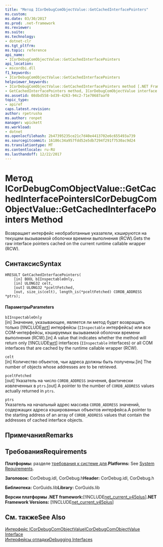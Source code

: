 ```yaml
---
title: "Метод ICorDebugComObjectValue::GetCachedInterfacePointers"
ms.custom: 
ms.date: 03/30/2017
ms.prod: .net-framework
ms.reviewer: 
ms.suite: 
ms.technology:
- dotnet-clr
ms.tgt_pltfrm: 
ms.topic: reference
api_name:
- ICorDebugComObjectValue::GetCachedInterfacePointers
api_location:
- mscordbi.dll
f1_keywords:
- ICorDebugComObjectValue::GetCachedInterfacePointers
helpviewer_keywords:
- ICorDebugComObjectValue::GetCachedInterfacePointers method [.NET Framework debugging]
- GetCachedInterfacePointers method, ICorDebugComObjectValue interface [.NET Framework debugging]
ms.assetid: 08dbd558-bd39-4263-94c2-71e70687aaf0
topic_type:
- apiref
caps.latest.revision: 
author: rpetrusha
ms.author: ronpet
manager: wpickett
ms.workload:
- dotnet
ms.openlocfilehash: 2b47395235ce21c7d40e4413702e6c655493a739
ms.sourcegitcommit: 16186c34a957fdd52e5db7294f291f7530ac9d24
ms.translationtype: MT
ms.contentlocale: ru-RU
ms.lasthandoff: 12/22/2017
---
```

# <a name="icordebugcomobjectvaluegetcachedinterfacepointers-method"></a><span data-ttu-id="8d7bb-102">Метод ICorDebugComObjectValue::GetCachedInterfacePointers</span><span class="sxs-lookup"><span data-stu-id="8d7bb-102">ICorDebugComObjectValue::GetCachedInterfacePointers Method</span></span>
<span data-ttu-id="8d7bb-103">Возвращает интерфейс необработанные указатели, кэшируются на текущем вызываемой оболочки времени выполнения (RCW).</span><span class="sxs-lookup"><span data-stu-id="8d7bb-103">Gets the raw interface pointers cached on the current runtime callable wrapper (RCW).</span></span>  
  
## <a name="syntax"></a><span data-ttu-id="8d7bb-104">Синтаксис</span><span class="sxs-lookup"><span data-stu-id="8d7bb-104">Syntax</span></span>  
  
```  
HRESULT GetCachedInterfacePointers(  
    [in] BOOL bIInspectableOnly,  
    [in] ULONG32 celt,  
    [out] ULONG32 *pceltFetched,  
    [out, size_is(celt), length_is(*pceltFetched) CORDB_ADDRESS *ptrs);  
```  
  
#### <a name="parameters"></a><span data-ttu-id="8d7bb-105">Параметры</span><span class="sxs-lookup"><span data-stu-id="8d7bb-105">Parameters</span></span>  
 `bIInspectableOnly`  
 <span data-ttu-id="8d7bb-106">[in] Значение, указывающее, является ли метод будет возвращать только [!INCLUDE[wrt](../../../../includes/wrt-md.md)] интерфейсы (`IInspectable` интерфейсы) или все COM-интерфейсы, кэшируемых вызываемой оболочки времени выполнения (RCW).</span><span class="sxs-lookup"><span data-stu-id="8d7bb-106">[in] A value that indicates whether the method will return only [!INCLUDE[wrt](../../../../includes/wrt-md.md)] interfaces (`IInspectable` interfaces) or all COM interfaces that are cached by the runtime callable wrapper (RCW).</span></span>  
  
 `celt`  
 <span data-ttu-id="8d7bb-107">[in] Количество объектов, чьи адреса должны быть получены.</span><span class="sxs-lookup"><span data-stu-id="8d7bb-107">[in] The number of objects whose addresses are to be retrieved.</span></span>  
  
 `pceltFetched`  
 <span data-ttu-id="8d7bb-108">[out] Указатель на число `CORDB_ADDRESS` значения, фактически извлеченных в `ptrs`.</span><span class="sxs-lookup"><span data-stu-id="8d7bb-108">[out] A pointer to the number of `CORDB_ADDRESS` values actually returned in `ptrs`.</span></span>  
  
 `ptrs`  
 <span data-ttu-id="8d7bb-109">Указатель на начальный адрес массива `CORDB_ADDRESS` значений, содержащих адреса кэшированных объектов интерфейса.</span><span class="sxs-lookup"><span data-stu-id="8d7bb-109">A pointer to the starting address of an array of `CORDB_ADDRESS` values that contain the addresses of cached interface objects.</span></span>  
  
## <a name="remarks"></a><span data-ttu-id="8d7bb-110">Примечания</span><span class="sxs-lookup"><span data-stu-id="8d7bb-110">Remarks</span></span>  
  
## <a name="requirements"></a><span data-ttu-id="8d7bb-111">Требования</span><span class="sxs-lookup"><span data-stu-id="8d7bb-111">Requirements</span></span>  
 <span data-ttu-id="8d7bb-112">**Платформы:** разделе [требования к системе для](../../../../docs/framework/get-started/system-requirements.md).</span><span class="sxs-lookup"><span data-stu-id="8d7bb-112">**Platforms:** See [System Requirements](../../../../docs/framework/get-started/system-requirements.md).</span></span>  
  
 <span data-ttu-id="8d7bb-113">**Заголовок:** CorDebug.idl, CorDebug.h</span><span class="sxs-lookup"><span data-stu-id="8d7bb-113">**Header:** CorDebug.idl, CorDebug.h</span></span>  
  
 <span data-ttu-id="8d7bb-114">**Библиотека:** CorGuids.lib</span><span class="sxs-lookup"><span data-stu-id="8d7bb-114">**Library:** CorGuids.lib</span></span>  
  
 <span data-ttu-id="8d7bb-115">**Версии платформы .NET framework:**[!INCLUDE[net_current_v45plus](../../../../includes/net-current-v45plus-md.md)]</span><span class="sxs-lookup"><span data-stu-id="8d7bb-115">**.NET Framework Versions:** [!INCLUDE[net_current_v45plus](../../../../includes/net-current-v45plus-md.md)]</span></span>  
  
## <a name="see-also"></a><span data-ttu-id="8d7bb-116">См. также</span><span class="sxs-lookup"><span data-stu-id="8d7bb-116">See Also</span></span>  
 [<span data-ttu-id="8d7bb-117">Интерфейс ICorDebugComObjectValue</span><span class="sxs-lookup"><span data-stu-id="8d7bb-117">ICorDebugComObjectValue Interface</span></span>](../../../../docs/framework/unmanaged-api/debugging/icordebugcomobjectvalue-interface.md)  
 [<span data-ttu-id="8d7bb-118">Интерфейсы отладки</span><span class="sxs-lookup"><span data-stu-id="8d7bb-118">Debugging Interfaces</span></span>](../../../../docs/framework/unmanaged-api/debugging/debugging-interfaces.md)
